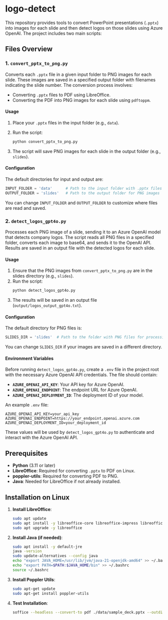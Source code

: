 # logo-detect

This repository provides tools to convert PowerPoint presentations (`.pptx`) into images for each slide and then detect logos on those slides using Azure OpenAI. The project includes two main scripts:

## Files Overview

### 1. `convert_pptx_to_png.py`
Converts each `.pptx` file in a given input folder to PNG images for each slide. These images are saved in a specified output folder with filenames indicating the slide number. The conversion process involves:
- Converting `.pptx` files to PDF using LibreOffice.
- Converting the PDF into PNG images for each slide using `pdftoppm`.

#### Usage
1. Place your `.pptx` files in the input folder (e.g., `data`).
2. Run the script:
   ```bash
   python convert_pptx_to_png.py
   ```

3. The script will save PNG images for each slide in the output folder (e.g., `slides`). 

#### Configuration
The default directories for input and output are:
```python
INPUT_FOLDER = 'data'      # Path to the input folder with .pptx files
OUTPUT_FOLDER = 'slides'   # Path to the output folder for PNG images
```
You can change `INPUT_FOLDER` and `OUTPUT_FOLDER` to customize where files are read and saved.

### 2. `detect_logos_gpt4o.py`
Processes each PNG image of a slide, sending it to an Azure OpenAI model that detects company logos. The script reads all PNG files in a specified folder, converts each image to base64, and sends it to the OpenAI API. Results are saved in an output file with the detected logos for each slide.

#### Usage
1. Ensure that the PNG images from `convert_pptx_to_png.py` are in the slides directory (e.g., `slides`).
2. Run the script:
   ```bash
   python detect_logos_gpt4o.py
   ```
3. The results will be saved in an output file (`output/logos_output_gpt4o.txt`).

#### Configuration
The default directory for PNG files is:
```python
SLIDES_DIR = 'slides'  # Path to the folder with PNG files for processing
```
You can change `SLIDES_DIR` if your images are saved in a different directory.

#### Environment Variables
Before running `detect_logos_gpt4o.py`, create a `.env` file in the project root with the necessary Azure OpenAI API credentials. The file should contain:

- **`AZURE_OPENAI_API_KEY`**: Your API key for Azure OpenAI.
- **`AZURE_OPENAI_ENDPOINT`**: The endpoint URL for Azure OpenAI.
- **`AZURE_OPENAI_DEPLOYMENT_ID`**: The deployment ID of your model.

An example `.env` file:
```plaintext
AZURE_OPENAI_API_KEY=your_api_key
AZURE_OPENAI_ENDPOINT=https://your_endpoint.openai.azure.com
AZURE_OPENAI_DEPLOYMENT_ID=your_deployment_id
```
These values will be used by `detect_logos_gpt4o.py` to authenticate and interact with the Azure OpenAI API.

## Prerequisites

- **Python** (3.11 or later)
- **LibreOffice**: Required for converting `.pptx` to PDF on Linux.
- **poppler-utils**: Required for converting PDF to PNG.
- **Java**: Needed for LibreOffice if not already installed.

## Installation on Linux

1. **Install LibreOffice**:
   ```bash
   sudo apt update
   sudo apt install -y libreoffice-core libreoffice-impress libreoffice-script-provider-python
   sudo apt upgrade -y libreoffice
   ```
   
2. **Install Java (if needed)**:
   ```bash
   sudo apt install -y default-jre
   java -version
   sudo update-alternatives --config java
   echo "export JAVA_HOME=/usr/lib/jvm/java-21-openjdk-amd64" >> ~/.bashrc
   echo "export PATH=$PATH:$JAVA_HOME/bin" >> ~/.bashrc
   source ~/.bashrc
   ```

3. **Install Poppler Utils**:
   ```bash
   sudo apt-get update
   sudo apt-get install poppler-utils
   ```

4. **Test Installation**:
   ```bash
   soffice --headless --convert-to pdf ./data/sample_deck.pptx --outdir ./data/
   ```